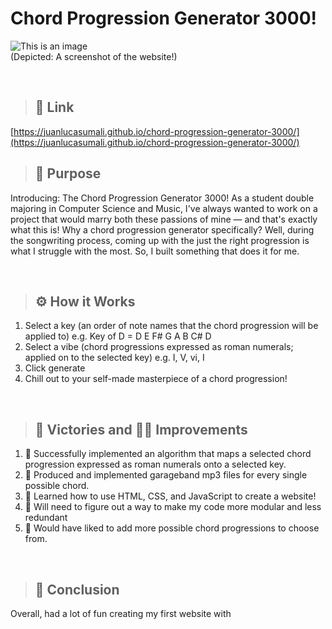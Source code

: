 # Chord Progression Generator 3000!
![This is an image](https://i.imgur.com/wmSwz4k.png)
<br/>(Depicted: A screenshot of the website!)

<br/>

> ## 🔗 Link
[https://juanlucasumali.github.io/chord-progression-generator-3000/](https://juanlucasumali.github.io/chord-progression-generator-3000/)

> ## 🤔 Purpose
Introducing: The Chord Progression Generator 3000! As a student double majoring in Computer Science and Music, I've always wanted to work on a project that would marry both these passions of mine — and that's exactly what this is! Why a chord progression generator specifically? Well, during the songwriting process, coming up with the just the right progression is what I struggle with the most. So, I built something that does it for me. 

<br/>

> ## ⚙️ How it Works
1.  Select a key (an order of note names that the chord progression will be applied to) e.g. Key of D = D E F# G A B C# D
2.  Select a vibe (chord progressions expressed as roman numerals; applied on to the selected key) e.g. I, V, vi, I
3.  Click generate
4.  Chill out to your self-made masterpiece of a chord progression!

<br/>

> ## 🕺 Victories and 👷‍♂️ Improvements
1. 🕺 Successfully implemented an algorithm that maps a selected chord progression expressed as roman numerals onto a selected key.
2. 🕺 Produced and implemented garageband mp3 files for every single possible chord.
3. 🕺 Learned how to use HTML, CSS, and JavaScript to create a website!
4. 👷‍ Will need to figure out a way to make my code more modular and less redundant
2. 👷‍ Would have liked to add more possible chord progressions to choose from.


<br/>

> ## 🔭 Conclusion
Overall, had a lot of fun creating my first website with 
